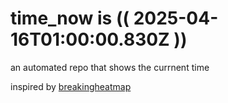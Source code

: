 # time_now is (( 2025-04-16T01:00:00.830Z ))

an automated repo that shows the currnent time

inspired by [breakingheatmap](https://github.com/breakingheatmap/breakingheatmap)